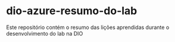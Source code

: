# dio-azure-resumo-do-lab
Este repositório contém o resumo das lições aprendidas durante o desenvolvimento do lab na DIO
